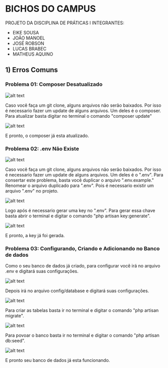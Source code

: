# BICHOS DO CAMPUS

PROJETO DA DISCIPLINA DE PRÁTICAS I 
INTEGRANTES: 
   - EIKE SOUSA
   - JOÃO MANOEL
   - JOSÉ ROBSON
   - LUCAS BRABEC
   - MATHEUS AQUINO
 
## 1) Erros Comuns

### Problema 01: Composer Desatualizado

![alt text](https://i.imgur.com/rJ36tVE.png)

Caso você faça um git clone, alguns arquivos não serão baixados. Por isso é necessario fazer um update de alguns arquivos. Um deles é o composer. Para atualizar basta digitar no terminal o comando "composer update"

![alt text](https://i.imgur.com/L835jPv.png)

E pronto, o composer já esta atualizado.

### Problema 02: .env Não Existe

![alt text](https://i.imgur.com/F37iMGy.png)

Caso você faça um git clone, alguns arquivos não serão baixados. Por isso é necessario fazer um update de alguns arquivos. Um deles é o ".env". Para consertar este problema, basta você duplicar o arquivo ".env.example." Renomear o arquivo duplicado para ".env".
Pois é necessario existir um arquivo ".env" no projeto.

![alt text](https://i.imgur.com/0Q4pX7k.png)

Logo após é necessario gerar uma key no ".env". Para gerar essa chave basta abrir o terminal e digitar o comando "php artisan key:generate".

![alt text](https://i.imgur.com/1oT2FOy.png)

E pronto, a key já foi gerada.

### Problema 03: Configurando, Criando e Adicionando no Banco de dados

Como o seu banco de dados já criado, para configurar você irá no arquivo .env e digitará suas configurações.

![alt text](https://i.imgur.com/TD1CUls.png)

Depois irá no arquivo config/database e digitará suas configurações.

![alt text](https://i.imgur.com/MNLzAar.png)

Para criar as tabelas basta ir no terminal e digitar o comando "php artisan migrate".

![alt text](https://i.imgur.com/404RoC5.png)

Para povoar o banco basta ir no terminal e digitar o comando "php artisan db:seed".

![alt text](https://i.imgur.com/aI6k3ot.png)

E pronto seu banco de dados já esta funcionando.
